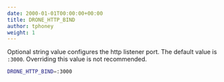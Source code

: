 ```yaml
---
date: 2000-01-01T00:00:00+00:00
title: DRONE_HTTP_BIND
author: tphoney
weight: 1
---
```


Optional string value configures the http listener port. The default value is `:3000`. Overriding this value is not recommended.

```bash
DRONE_HTTP_BIND=:3000
```
